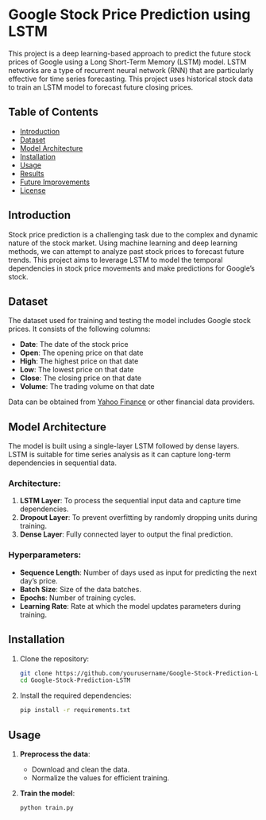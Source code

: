 # Google Stock Price Prediction using LSTM

This project is a deep learning-based approach to predict the future stock prices of Google using a Long Short-Term Memory (LSTM) model. LSTM networks are a type of recurrent neural network (RNN) that are particularly effective for time series forecasting. This project uses historical stock data to train an LSTM model to forecast future closing prices.

## Table of Contents
- [Introduction](#introduction)
- [Dataset](#dataset)
- [Model Architecture](#model-architecture)
- [Installation](#installation)
- [Usage](#usage)
- [Results](#results)
- [Future Improvements](#future-improvements)
- [License](#license)

## Introduction

Stock price prediction is a challenging task due to the complex and dynamic nature of the stock market. Using machine learning and deep learning methods, we can attempt to analyze past stock prices to forecast future trends. This project aims to leverage LSTM to model the temporal dependencies in stock price movements and make predictions for Google’s stock.

## Dataset

The dataset used for training and testing the model includes Google stock prices. It consists of the following columns:
- **Date**: The date of the stock price
- **Open**: The opening price on that date
- **High**: The highest price on that date
- **Low**: The lowest price on that date
- **Close**: The closing price on that date
- **Volume**: The trading volume on that date

Data can be obtained from [Yahoo Finance](https://finance.yahoo.com/) or other financial data providers.

## Model Architecture

The model is built using a single-layer LSTM followed by dense layers. LSTM is suitable for time series analysis as it can capture long-term dependencies in sequential data.

### Architecture:
1. **LSTM Layer**: To process the sequential input data and capture time dependencies.
2. **Dropout Layer**: To prevent overfitting by randomly dropping units during training.
3. **Dense Layer**: Fully connected layer to output the final prediction.

### Hyperparameters:
- **Sequence Length**: Number of days used as input for predicting the next day’s price.
- **Batch Size**: Size of the data batches.
- **Epochs**: Number of training cycles.
- **Learning Rate**: Rate at which the model updates parameters during training.

## Installation

1. Clone the repository:
    ```bash
    git clone https://github.com/yourusername/Google-Stock-Prediction-LSTM.git
    cd Google-Stock-Prediction-LSTM
    ```

2. Install the required dependencies:
    ```bash
    pip install -r requirements.txt
    ```

## Usage

1. **Preprocess the data**:
   - Download and clean the data.
   - Normalize the values for efficient training.

2. **Train the model**:
   ```python
   python train.py
